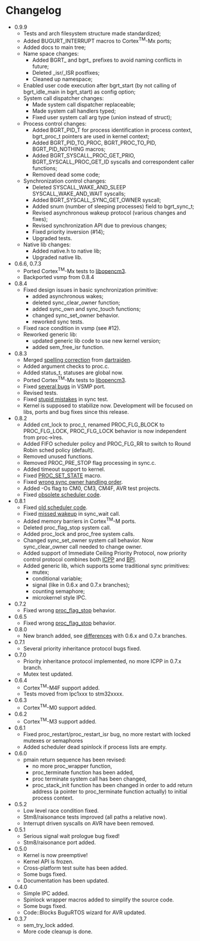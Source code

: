 # Changelog #
  * 0.9.9
    * Tests and arch filesystem structure made standardized;
    * Added BUGURT_INTERRUPT macros to Cortex<sup>TM</sup>-Mx ports;
    * Added docs to main tree;
    * Name space changes:
      * Added BGRT_ and bgrt_ prefixes to avoid naming conflicts in future;
      * Deleted _isr/_ISR postfixes;
      * Cleaned up namespace;
    * Enabled user code execution after bgrt_start (by not calling of bgrt_idle_main in bgrt_start) as config option;
    * System call dispatcher changes:
      * Made system call dispatcher replaceable;
      * Made system call handlers typed;
      * Fixed user system call arg type (union instead of struct);
    * Process control changes:
      * Added BGRT_PID_T for process identification in process context, bgrt_proc_t pointers are used in kernel context;
      * Added BGRT_PID_TO_PROC, BGRT_PROC_TO_PID, BGRT_PID_NOTHING macros;
      * Added BGRT_SYSCALL_PROC_GET_PRIO, BGRT_SYSCALL_PROC_GET_ID syscalls and correspondent caller functions;
      * Removed dead some code;
    * Synchronization control changes:
      * Deleted SYSCALL_WAKE_AND_SLEEP SYSCALL_WAKE_AND_WAIT syscalls;
      * Added BGRT_SYSCALL_SYNC_GET_OWNER syscall;
      * Added snum (number of sleeping processes) field to bgrt_sync_t;
      * Revised asynchronous wakeup protocol (various changes and fixes);
      * Revised synchronization API due to previous changes;
      * Fixed priority inversion (#14);
      * Upgraded tests.
    * Native lib changes:
      * Added native.h to native lib;
      * Upgraded native lib.
  * 0.6.6, 0.7.3
    * Ported Cortex<sup>TM</sup>-Mx tests to [libopencm3](https://github.com/libopencm3/libopencm3).
    * Backported vsmp from 0.8.4
  * 0.8.4
    * Fixed design issues in basic synchronization primitive:
      * added asynchronous wakes;
      * deleted sync_clear_owner function;
      * added sync_own and sync_touch functions;
      * changed sync_set_owner behavior.
      * reworked sync tests.
    * Fixed race condition in vsmp (see  #12).
    * Reworked generic lib:
      * updated generic lib code to use new kernel version;
      * added sem_free_isr function.
  * 0.8.3
    * Merged [spelling correction](https://github.com/shkolnick-kun/bugurtos/commit/c4ae75fca01df5f874169c9a348387baf187c9f7) from [dartraiden](https://github.com/dartraiden).
    * Added argument checks to proc.c.
    * Added status_t, statuses are global now.
    * Ported Cortex<sup>TM</sup>-Mx tests to [libopencm3](https://github.com/libopencm3/libopencm3).
    * Fixed [several bugs](https://github.com/shkolnick-kun/bugurtos/issues/8) in VSMP port.
    * Revised tests.
    * Fixed [stupid mistakes](https://github.com/shkolnick-kun/bugurtos/issues/9) in sync test.
    * Kernel is supposed to stabilize now. Development will be focused on libs, ports and bug fixes since this release.
  * 0.8.2
    * Added cnt_lock to proc_t, renamed PROC_FLG_BLOCK to PROC_FLG_LOCK, PROC_FLG_LOCK behavior is now independent from proc->lres.
    * Added FIFO scheduler policy and PROC_FLG_RR to switch to Round Robin sched policy (default).
    * Removed unused functions.
    * Removed PROC_PRE_STOP flag processing in sync.c.
    * Added timeout support to kernel.
    * Fixed [PROC_SET_STATE](https://github.com/shkolnick-kun/bugurtos/issues/5) macro.
    * Fixed [wrong sync owner handling order](https://github.com/shkolnick-kun/bugurtos/issues/4).
    * Added -Os flag to CM0, CM3, CM4F, AVR test projects.
    * Fixed [obsolete scheduler code](https://github.com/shkolnick-kun/bugurtos/issues/6).
  * 0.8.1
    * Fixed [old scheduler code](https://github.com/shkolnick-kun/bugurtos/issues/1).
    * Fixed [missed wakeup](https://github.com/shkolnick-kun/bugurtos/issues/2) in sync\_wait call.
    * Added memory barriers in Cortex<sup>TM</sup>-M ports.
    * Deleted proc\_flag\_stop system call.
    * Added proc\_lock and proc\_free system calls.
    * Changed sync\_set\_owner system call behavior. Now sync\_clear\_owner call needed to change owner.
    * Added support of Immediate Ceiling Priority Protocol, now priority control protocol combines both [ICPP](http://en.wikipedia.org/wiki/Priority_ceiling_protocol) and [BPI](http://en.wikipedia.org/wiki/Priority_inheritance).
    * Added generic lib, which supports some traditional sync primitives:
      * mutex;
      * conditional variable;
      * signal (like in 0.6.x and 0.7.x branches);
      * counting semaphore;
      * microkernel style IPC.
  * 0.7.2
    * Fixed wrong [proc\_flag\_stop](https://github.com/shkolnick-kun/bugurtos/issues/3) behavior.
  * 0.6.5
    * Fixed wrong [proc\_flag\_stop](https://github.com/shkolnick-kun/bugurtos/issues/3) behavior.
  * 0.8.0
    * New branch added, see [differences](https://github.com/shkolnick-kun/bugurtos/blob/master/doc/NewBranchDifferences.md) with 0.6.x and 0.7.x branches.
  * 0.7.1
    * Several priority inheritance protocol bugs fixed.
  * 0.7.0
    * Priority inheritance protocol implemented, no more ICPP in 0.7.x branch.
    * Mutex test updated.
  * 0.6.4
    * Cortex<sup>TM</sup>-M4F support added.
    * Tests moved from lpc1xxx to stm32xxxx.
  * 0.6.3
    * Cortex<sup>TM</sup>-M0 support added.
  * 0.6.2
    * Cortex<sup>TM</sup>-M3 support added.
  * 0.6.1
    * Fixed proc\_restart/proc\_restart\_isr bug, no more restart with locked mutexes or semaphores
    * Added scheduler dead spinlock if process lists are empty.
  * 0.6.0
    * pmain return sequence has been revised:
      * no more proc\_wrapper function,
      * proc\_terminate function has been added,
      * proc terminate system call has been changed,
      * proc\_stack\_init function has been changed in order to add return address (a pointer to proc\_terminate function actually) to initial process context.
  * 0.5.2
    * Low level race condition fixed.
    * Stm8/raisonance tests improved (all paths a relative now).
    * Interrupt driven syscalls on AVR have been removed.
  * 0.5.1
    * Serious signal wait prologue bug fixed!
    * Stm8/raisonance port added.
  * 0.5.0
    * Kernel is now preemptive!
    * Kernel API is frozen.
    * Cross-platform test suite has been added.
    * Some bugs fixed.
    * Documentation has been updated.
  * 0.4.0
    * Simple IPC added.
    * Spinlock wrapper macros added to simplify the source code.
    * Some bugs fixed.
    * Code::Blocks BuguRTOS wizard for AVR updated.
  * 0.3.7
    * sem\_try\_lock added.
    * More code cleanup is done.
